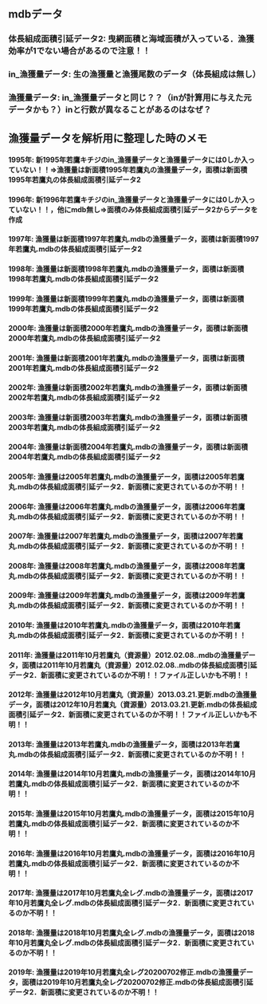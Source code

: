 ## mdbデータ  
### 体長組成面積引延データ2: 曳網面積と海域面積が入っている．漁獲効率が1でない場合があるので注意！！  
### in_漁獲量データ: 生の漁獲量と漁獲尾数のデータ（体長組成は無し） 
### 漁獲量データ: in_漁獲量データと同じ？？（inが計算用に与えた元データかも？）inと行数が異なることがあるのはなぜ？ 
  
## 漁獲量データを解析用に整理した時のメモ  
#### 1995年: 新1995年若鷹キチジのin_漁獲量データと漁獲量データには0しか入っていない！！=>漁獲量は新面積1995年若鷹丸の漁獲量データ，面積は新面積1995年若鷹丸の体長組成面積引延データ2  
#### 1996年: 新1996年若鷹キチジのin_漁獲量データと漁獲量データには0しか入っていない！！，他にmdb無し=>面積のみ体長組成面積引延データ2からデータを作成  
#### 1997年: 漁獲量は新面積1997年若鷹丸.mdbの漁獲量データ，面積は新面積1997年若鷹丸.mdbの体長組成面積引延データ2  
#### 1998年: 漁獲量は新面積1998年若鷹丸.mdbの漁獲量データ，面積は新面積1998年若鷹丸.mdbの体長組成面積引延データ2  
#### 1999年: 漁獲量は新面積1999年若鷹丸.mdbの漁獲量データ，面積は新面積1999年若鷹丸.mdbの体長組成面積引延データ2  
#### 2000年: 漁獲量は新面積2000年若鷹丸.mdbの漁獲量データ，面積は新面積2000年若鷹丸.mdbの体長組成面積引延データ2  
#### 2001年: 漁獲量は新面積2001年若鷹丸.mdbの漁獲量データ，面積は新面積2001年若鷹丸.mdbの体長組成面積引延データ2  
#### 2002年: 漁獲量は新面積2002年若鷹丸.mdbの漁獲量データ，面積は新面積2002年若鷹丸.mdbの体長組成面積引延データ2  
#### 2003年: 漁獲量は新面積2003年若鷹丸.mdbの漁獲量データ，面積は新面積2003年若鷹丸.mdbの体長組成面積引延データ2  
#### 2004年: 漁獲量は新面積2004年若鷹丸.mdbの漁獲量データ，面積は新面積2004年若鷹丸.mdbの体長組成面積引延データ2  
#### 2005年: 漁獲量は2005年若鷹丸.mdbの漁獲量データ，面積は2005年若鷹丸.mdbの体長組成面積引延データ2．新面積に変更されているのか不明！！  
#### 2006年: 漁獲量は2006年若鷹丸.mdbの漁獲量データ，面積は2006年若鷹丸.mdbの体長組成面積引延データ2．新面積に変更されているのか不明！！  
#### 2007年: 漁獲量は2007年若鷹丸.mdbの漁獲量データ，面積は2007年若鷹丸.mdbの体長組成面積引延データ2．新面積に変更されているのか不明！！  
#### 2008年: 漁獲量は2008年若鷹丸.mdbの漁獲量データ，面積は2008年若鷹丸.mdbの体長組成面積引延データ2．新面積に変更されているのか不明！！  
#### 2009年: 漁獲量は2009年若鷹丸.mdbの漁獲量データ，面積は2009年若鷹丸.mdbの体長組成面積引延データ2．新面積に変更されているのか不明！！  
#### 2010年: 漁獲量は2010年若鷹丸.mdbの漁獲量データ，面積は2010年若鷹丸.mdbの体長組成面積引延データ2．新面積に変更されているのか不明！！
#### 2011年: 漁獲量は2011年10月若鷹丸（資源量）2012.02.08..mdbの漁獲量データ，面積は2011年10月若鷹丸（資源量）2012.02.08..mdbの体長組成面積引延データ2．新面積に変更されているのか不明！！ファイル正しいかも不明！！  
#### 2012年: 漁獲量は2012年10月若鷹丸（資源量）2013.03.21.更新.mdbの漁獲量データ，面積は2012年10月若鷹丸（資源量）2013.03.21.更新.mdbの体長組成面積引延データ2．新面積に変更されているのか不明！！ファイル正しいかも不明！！  
#### 2013年: 漁獲量は2013年若鷹丸.mdbの漁獲量データ，面積は2013年若鷹丸.mdbの体長組成面積引延データ2．新面積に変更されているのか不明！！  
#### 2014年: 漁獲量は2014年10月若鷹丸.mdbの漁獲量データ，面積は2014年10月若鷹丸.mdbの体長組成面積引延データ2．新面積に変更されているのか不明！！  
#### 2015年: 漁獲量は2015年10月若鷹丸.mdbの漁獲量データ，面積は2015年10月若鷹丸.mdbの体長組成面積引延データ2．新面積に変更されているのか不明！！  
#### 2016年: 漁獲量は2016年10月若鷹丸.mdbの漁獲量データ，面積は2016年10月若鷹丸.mdbの体長組成面積引延データ2．新面積に変更されているのか不明！！  
#### 2017年: 漁獲量は2017年10月若鷹丸全レグ.mdbの漁獲量データ，面積は2017年10月若鷹丸全レグ.mdbの体長組成面積引延データ2．新面積に変更されているのか不明！！  
#### 2018年: 漁獲量は2018年10月若鷹丸全レグ.mdbの漁獲量データ，面積は2018年10月若鷹丸全レグ.mdbの体長組成面積引延データ2．新面積に変更されているのか不明！！  
#### 2019年: 漁獲量は2019年10月若鷹丸全レグ20200702修正.mdbの漁獲量データ，面積は2019年10月若鷹丸全レグ20200702修正.mdbの体長組成面積引延データ2．新面積に変更されているのか不明！！  
### 